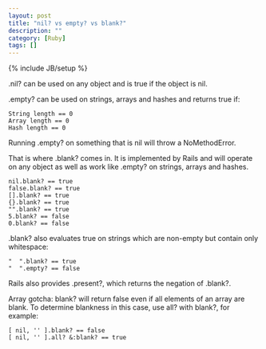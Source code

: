 ```yaml
---
layout: post
title: "nil? vs empty? vs blank?"
description: ""
category: [Ruby]
tags: []
---
```

{% include JB/setup %}

.nil? can be used on any object and is true if the object is nil.

.empty? can be used on strings, arrays and hashes and returns true if:

    String length == 0
    Array length == 0
    Hash length == 0

Running .empty? on something that is nil will throw a NoMethodError.

That is where .blank? comes in. It is implemented by Rails and will operate on any object as well as work like .empty? on strings, arrays and hashes.

    nil.blank? == true
    false.blank? == true
    [].blank? == true
    {}.blank? == true
    "".blank? == true
    5.blank? == false
    0.blank? == false

.blank? also evaluates true on strings which are non-empty but contain only whitespace:

    "  ".blank? == true
    "  ".empty? == false

Rails also provides .present?, which returns the negation of .blank?.

Array gotcha: blank? will return false even if all elements of an array are blank. To determine blankness in this case, use all? with blank?, for example:

    [ nil, '' ].blank? == false
    [ nil, '' ].all? &:blank? == true 

